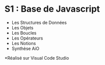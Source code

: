 # S1 : Base de Javascript

* Les Structures de Données
* Les Objets
* Les Boucles
* Les Opérateurs
* Les Notions
* Synthèse AiO

*Réalisé sur Visual Code Studio
